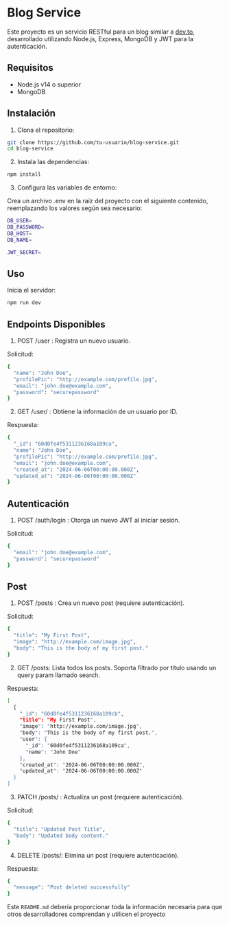 # Blog Service

Este proyecto es un servicio RESTful para un blog similar a [dev.to](http://dev.to), desarrollado utilizando Node.js, Express, MongoDB y JWT para la autenticación.

## Requisitos

- Node.js v14 o superior
- MongoDB

## Instalación

1. Clona el repositorio:

```bash
git clone https://github.com/tu-usuario/blog-service.git
cd blog-service
```

2. Instala las dependencias:

```bash
npm install
```

3. Configura las variables de entorno:

Crea un archivo .env en la raíz del proyecto con el siguiente contenido, reemplazando los valores según sea necesario:

```bash
DB_USER=
DB_PASSWORD=
DB_HOST=
DB_NAME=

JWT_SECRET=
```

## Uso

Inicia el servidor:

```bash
npm run dev
```

## Endpoints Disponibles

1. POST /user : Registra un nuevo usuario.

Solicitud:

```bash
{
  "name": "John Doe",
  "profilePic": "http://example.com/profile.jpg",
  "email": "john.doe@example.com",
  "password": "securepassword"
}
```

2. GET /user/ : Obtiene la información de un usuario por ID.

Respuesta:

```bash
{
  "_id": "60d0fe4f5311236168a109ca",
  "name": "John Doe",
  "profilePic": "http://example.com/profile.jpg",
  "email": "john.doe@example.com",
  "created_at": "2024-06-06T00:00:00.000Z",
  "updated_at": "2024-06-06T00:00:00.000Z"
}
```

## Autenticación

1. POST /auth/login : Otorga un nuevo JWT al iniciar sesión.

Solicitud:

```bash
{
  "email": "john.doe@example.com",
  "password": "securepassword"
}
```

## Post

1. POST /posts : Crea un nuevo post (requiere autenticación).

Solicitud:

```bash
{
  "title": "My First Post",
  "image": "http://example.com/image.jpg",
  "body": "This is the body of my first post."
}
```

2. GET /posts: Lista todos los posts. Soporta filtrado por título usando un query param llamado search.

Respuesta:

```bash
[
  {
    "_id": "60d0fe4f5311236168a109cb",
    "title": "My First Post",
    "image": "http://example.com/image.jpg",
    "body": "This is the body of my first post.",
    "user": {
      "_id": "60d0fe4f5311236168a109ca",
      "name": "John Doe"
    },
    "created_at": "2024-06-06T00:00:00.000Z",
    "updated_at": "2024-06-06T00:00:00.000Z"
  }
]
```

3. PATCH /posts/ : Actualiza un post (requiere autenticación).

Solicitud:

```bash
{
  "title": "Updated Post Title",
  "body": "Updated body content."
}
```

4. DELETE /posts/: Elimina un post (requiere autenticación).

Respuesta:

```bash
{
  "message": "Post deleted successfully"
}
```

Este `README.md` debería proporcionar toda la información necesaria para que otros desarrolladores comprendan y utilicen el proyecto
